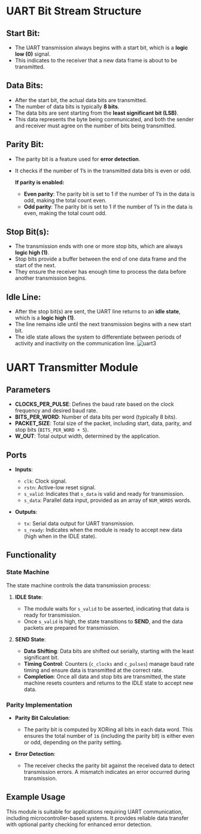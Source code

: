 # UART Bit Stream Structure

## Start Bit:
- The UART transmission always begins with a start bit, which is a **logic low (0)** signal.
- This indicates to the receiver that a new data frame is about to be transmitted.

## Data Bits:
- After the start bit, the actual data bits are transmitted.
- The number of data bits is typically **8 bits**.
- The data bits are sent starting from the **least significant bit (LSB)**.
- This data represents the byte being communicated, and both the sender and receiver must agree on the number of bits being transmitted.

## Parity Bit:
- The parity bit is a feature used for **error detection**.
- It checks if the number of 1’s in the transmitted data bits is even or odd.

  **If parity is enabled:**
  - **Even parity**: The parity bit is set to 1 if the number of 1’s in the data is odd, making the total count even.
  - **Odd parity**: The parity bit is set to 1 if the number of 1’s in the data is even, making the total count odd.

## Stop Bit(s):
- The transmission ends with one or more stop bits, which are always **logic high (1)**.
- Stop bits provide a buffer between the end of one data frame and the start of the next.
- They ensure the receiver has enough time to process the data before another transmission begins.

## Idle Line:
- After the stop bit(s) are sent, the UART line returns to an **idle state**, which is a **logic high (1)**.
- The line remains idle until the next transmission begins with a new start bit.
- The idle state allows the system to differentiate between periods of activity and inactivity on the communication line.
![uart3](https://github.com/user-attachments/assets/6b695315-0928-48f0-bccb-f537b0b06a23)

# UART Transmitter Module

## Parameters

- **CLOCKS_PER_PULSE**: Defines the baud rate based on the clock frequency and desired baud rate.
- **BITS_PER_WORD**: Number of data bits per word (typically 8 bits).
- **PACKET_SIZE**: Total size of the packet, including start, data, parity, and stop bits (`BITS_PER_WORD + 5`).
- **W_OUT**: Total output width, determined by the application.

## Ports

- **Inputs**:
  - `clk`: Clock signal.
  - `rstn`: Active-low reset signal.
  - `s_valid`: Indicates that `s_data` is valid and ready for transmission.
  - `s_data`: Parallel data input, provided as an array of `NUM_WORDS` words.

- **Outputs**:
  - `tx`: Serial data output for UART transmission.
  - `s_ready`: Indicates when the module is ready to accept new data (high when in the IDLE state).

## Functionality

### State Machine

The state machine controls the data transmission process:

1. **IDLE State**:
   - The module waits for `s_valid` to be asserted, indicating that data is ready for transmission.
   - Once `s_valid` is high, the state transitions to **SEND**, and the data packets are prepared for transmission.

2. **SEND State**:
   - **Data Shifting**: Data bits are shifted out serially, starting with the least significant bit.
   - **Timing Control**: Counters (`c_clocks` and `c_pulses`) manage baud rate timing and ensure data is transmitted at the correct rate.
   - **Completion**: Once all data and stop bits are transmitted, the state machine resets counters and returns to the IDLE state to accept new data.

### Parity Implementation

- **Parity Bit Calculation**:
  - The parity bit is computed by XORing all bits in each data word. This ensures the total number of `1`s (including the parity bit) is either even or odd, depending on the parity setting.

- **Error Detection**:
  - The receiver checks the parity bit against the received data to detect transmission errors. A mismatch indicates an error occurred during transmission.

## Example Usage

This module is suitable for applications requiring UART communication, including microcontroller-based systems. It provides reliable data transfer with optional parity checking for enhanced error detection.

